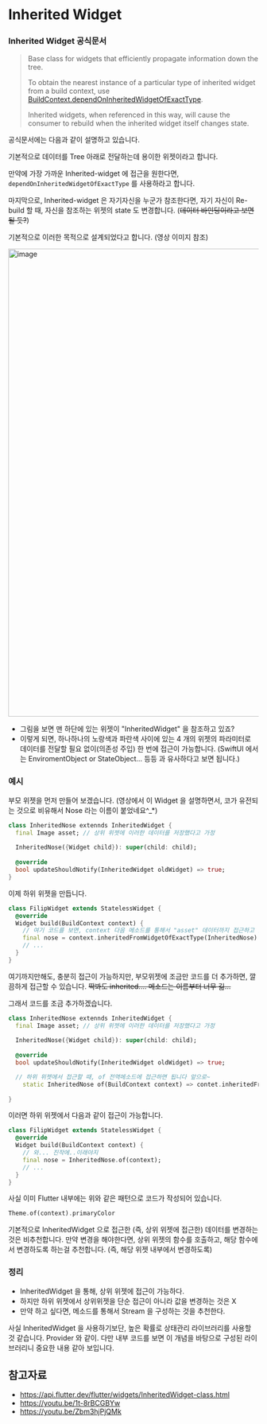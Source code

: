 # Inherited Widget

### Inherited Widget 공식문서

> Base class for widgets that efficiently propagate information down the tree.
>
> To obtain the nearest instance of a particular type of inherited widget from a build context, use [BuildContext.dependOnInheritedWidgetOfExactType](https://api.flutter.dev/flutter/widgets/BuildContext/dependOnInheritedWidgetOfExactType.html).
>
> Inherited widgets, when referenced in this way, will cause the consumer to rebuild when the inherited widget itself changes state.

공식문서에는 다음과 같이 설명하고 있습니다.



기본적으로 데이터를 Tree 아래로 전달하는데 용이한 위젯이라고 합니다. 

만약에 가장 가까운 Inherited-widget 에 접근을 원한다면, `dependOnInheritedWidgetOfExactType` 를 사용하라고 합니다.

마지막으로, Inherited-widget 은 자기자신을 누군가 참조한다면, 자기 자신이 Re-build 할 때, 자신을 참조하는 위젯의 state 도 변경합니다. (~~데이터 바인딩이라고 보면 될 듯?~~)



기본적으로 이러한 목적으로 설계되었다고 합니다. (영상 이미지 참조)

<img width="941" alt="image" src="https://user-images.githubusercontent.com/65879950/179724863-95893187-1fb3-41d6-b427-fc43272e7398.png">


- 그림을 보면 맨 하단에 있는 위젯이 "InheritedWidget" 을 참조하고 있죠?
- 이렇게 되면, 하나하나의 노랑색과 파란색 사이에 있는 4 개의 위젯의 파라미터로 데이터를 전달할 필요 없이(의존성 주입) 한 번에 접근이 가능합니다. (SwiftUI 에서는 EnviromentObject or StateObject... 등등 과 유사하다고 보면 됩니다.)



### 예시

부모 위젯을 먼저 만들어 보겠습니다.
(영상에서 이 Widget 을 설명하면서, 코가 유전되는 것으로 비유해서 Nose 라는 이름이 붙었네요^_*)

```dart
class InheritedNose extennds InheritedWidget {
  final Image asset; // 상위 위젯에 이러한 데이터를 저장했다고 가정
  
  InheritedNose({Widget child}): super(child: child);
  
  @override
  bool updateShouldNotify(InheritedWidget oldWidget) => true;
}
```



이제 하위 위젯을 만듭니다.

```dart
class FilipWidget extends StatelessWidget {
  @override
  Widget build(BuildContext context) {
    // 여기 코드를 보면, context 다음 메소드를 통해서 "asset" 데이터까지 접근하고 있습니다.
    final nose = context.inheritedFromWidgetOfExactType(InheritedNose).asset;
    // ...
  }
}
```



여기까지만해도, 충분히 접근이 가능하지만, 부모위젯에 조금만 코드를 더 추가하면, 깔끔하게 접근할 수 있습니다.
~~딱봐도 inherited.... 메소드는 이름부터 너무 긺...~~



그래서 코드를 조금 추가하겠습니다.

```dart
class InheritedNose extennds InheritedWidget {
  final Image asset; // 상위 위젯에 이러한 데이터를 저장했다고 가정
  
  InheritedNose({Widget child}): super(child: child);
  
  @override
  bool updateShouldNotify(InheritedWidget oldWidget) => true;

  // 하위 위젯에서 접근할 때, of 전역메소드에 접근하면 됩니다 앞으로~
	static InheritedNose of(BuildContext context) => contet.inheritedFromWidgetOfExactType(InheritedNose);
 
}
```



이러면 하위 위젯에서 다음과 같이 접근이 가능합니다.

```dart
class FilipWidget extends StatelessWidget {
  @override
  Widget build(BuildContext context) {
    // 와... 진작에..이래야지
    final nose = InheritedNose.of(context);
    // ...
  }
}
```



사실 이미 Flutter 내부에는 위와 같은 패턴으로 코드가 작성되어 있습니다.

```dart
Theme.of(context).primaryColor
```



기본적으로 InheritedWidget 으로 접근한 (즉, 상위 위젯에 접근한) 데이터를 변경하는 것은 비추천합니다. 만약 변경을 해야한다면, 상위 위젯의 함수를 호출하고, 해당 함수에서 변경하도록 하는걸 추천합니다.
(즉, 해당 위젯 내부에서 변경하도록)



### 정리

- InheritedWidget 을 통해, 상위 위젯에 접근이 가능하다.
- 하지만 하위 위젯에서 상위위젯을 단순 접근이 아니라 값을 변경하는 것은 X
- 만약 하고 싶다면, 메소드를 통해서 Stream 을 구성하는 것을 추천한다.



사실 InheritedWidget 을 사용하기보단, 높은 확률로 상태관리 라이브러리를 사용할 것 같습니다. Provider 와 같이. 다만 내부 코드를 보면 이 개념을 바탕으로 구성된 라이브러리니 중요한 내용 같아 보입니다.



## 참고자료

- https://api.flutter.dev/flutter/widgets/InheritedWidget-class.html
- https://youtu.be/1t-8rBCGBYw
- https://youtu.be/Zbm3hjPjQMk
